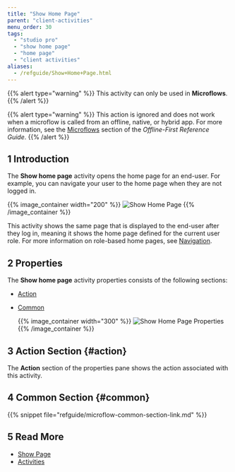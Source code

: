 ```yaml
---
title: "Show Home Page"
parent: "client-activities"
menu_order: 30
tags:
  - "studio pro"
  - "show home page"
  - "home page"
  - "client activities"
aliases:
  - /refguide/Show+Home+Page.html
---
```


{{% alert type="warning" %}}
This activity can only be used in **Microflows**.
{{% /alert %}}

{{% alert type="warning" %}}
This action is ignored and does not work when a microflow is called from an offline, native, or hybrid app. For more information, see the [Microflows](offline-first#microflows) section of the *Offline-First Reference Guide*.
{{% /alert %}}

## 1 Introduction

The **Show home page** activity opens the home page for an end-user. For example, you can navigate your user to the home page when they are not logged in.

{{% image_container width="200" %}}
![Show Home Page](attachments/client-activities/show-home-page.png)
{{% /image_container %}}

This activity shows the same page that is displayed to the end-user after they log in, meaning it shows the home page defined for the current user role. For more information on role-based home pages, see [Navigation](navigation).

## 2 Properties

The **Show home page** activity properties consists of the following sections:

* [Action](#action)

* [Common](#common)

    {{% image_container width="300" %}}
![Show Home Page Properties](attachments/client-activities/show-home-page-properties.png)
{{% /image_container %}}

## 3 Action Section {#action}

The **Action** section of the properties pane shows the action associated with this activity.

## 4 Common Section {#common}

{{% snippet file="refguide/microflow-common-section-link.md" %}}

## 5 Read More

* [Show Page](show-page)
* [Activities](activities)


